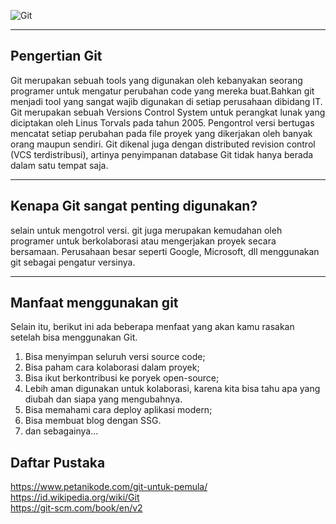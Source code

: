 ![Git](https://git-scm.com/images/logos/logomark-orange@2x.png)
***

## Pengertian Git
Git merupakan sebuah tools yang digunakan oleh kebanyakan seorang programer untuk mengatur perubahan code yang mereka buat.Bahkan git menjadi tool yang sangat wajib digunakan di setiap perusahaan dibidang IT. Git merupakan sebuah Versions Control System untuk perangkat lunak yang diciptakan oleh Linus Torvals pada tahun 2005. Pengontrol versi bertugas mencatat setiap perubahan pada file proyek yang dikerjakan oleh banyak orang maupun sendiri. Git dikenal juga dengan distributed revision control (VCS terdistribusi), artinya penyimpanan database Git tidak hanya berada dalam satu tempat saja.
***

## Kenapa Git sangat penting digunakan?
selain untuk mengotrol versi. git juga merupakan kemudahan oleh programer untuk berkolaborasi atau mengerjakan proyek secara bersamaan. Perusahaan besar seperti Google, Microsoft, dll menggunakan git sebagai pengatur versinya.
***


## Manfaat menggunakan git
Selain itu, berikut ini ada beberapa menfaat yang akan kamu rasakan setelah bisa menggunakan Git.

1. Bisa menyimpan seluruh versi source code;
1. Bisa paham cara kolaborasi dalam proyek;
1. Bisa ikut berkontribusi ke poryek open-source;
1. Lebih aman digunakan untuk kolaborasi, karena kita bisa tahu apa yang diubah dan siapa yang mengubahnya.
1. Bisa memahami cara deploy aplikasi modern;
1. Bisa membuat blog dengan SSG.
1. dan sebagainya…

 

## Daftar Pustaka 
https://www.petanikode.com/git-untuk-pemula/ <br>
https://id.wikipedia.org/wiki/Git <br>
https://git-scm.com/book/en/v2 <br>
